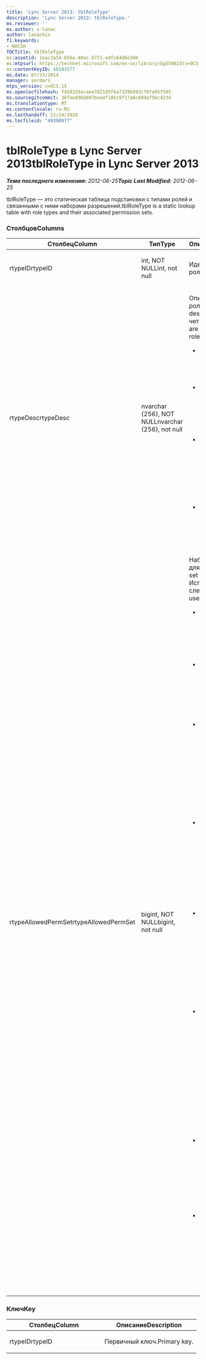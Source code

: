 ```yaml
---
title: 'Lync Server 2013: tblRoleType'
description: 'Lync Server 2013: tblRoleType.'
ms.reviewer: ''
ms.author: v-lanac
author: lanachin
f1.keywords:
- NOCSH
TOCTitle: tblRoleType
ms:assetid: 1eac3a54-656a-40ac-b771-edfc64d6e34b
ms:mtpsurl: https://technet.microsoft.com/en-us/library/Gg558623(v=OCS.15)
ms:contentKeyID: 48183577
ms.date: 07/23/2014
manager: serdars
mtps_version: v=OCS.15
ms.openlocfilehash: f458259acaee7821d5f6a7339b993c70fe65f595
ms.sourcegitcommit: 36fee89bb887bea4f18b19f17a8c69daf5bc423d
ms.translationtype: MT
ms.contentlocale: ru-RU
ms.lasthandoff: 11/24/2020
ms.locfileid: "49398077"
---
```

# <a name="tblroletype-in-lync-server-2013"></a><span data-ttu-id="a5500-103">tblRoleType в Lync Server 2013</span><span class="sxs-lookup"><span data-stu-id="a5500-103">tblRoleType in Lync Server 2013</span></span>

<div data-xmlns="http://www.w3.org/1999/xhtml">

<div class="topic" data-xmlns="http://www.w3.org/1999/xhtml" data-msxsl="urn:schemas-microsoft-com:xslt" data-cs="https://msdn.microsoft.com/">

<div data-asp="https://msdn2.microsoft.com/asp">



</div>

<div id="mainSection">

<div id="mainBody"><span data-ttu-id="a5500-104">

<span> </span></span><span class="sxs-lookup"><span data-stu-id="a5500-104">

<span> </span></span></span>

<span data-ttu-id="a5500-105">_**Тема последнего изменения:** 2012-06-25_</span><span class="sxs-lookup"><span data-stu-id="a5500-105">_**Topic Last Modified:** 2012-06-25_</span></span>

<span data-ttu-id="a5500-106">tblRoleType — это статическая таблица подстановки с типами ролей и связанными с ними наборами разрешений.</span><span class="sxs-lookup"><span data-stu-id="a5500-106">tblRoleType is a static lookup table with role types and their associated permission sets.</span></span>

### <a name="columns"></a><span data-ttu-id="a5500-107">Столбцов</span><span class="sxs-lookup"><span data-stu-id="a5500-107">Columns</span></span>

<table>
<colgroup>
<col style="width: 33%" />
<col style="width: 33%" />
<col style="width: 33%" />
</colgroup>
<thead>
<tr class="header">
<th><span data-ttu-id="a5500-108">Столбец</span><span class="sxs-lookup"><span data-stu-id="a5500-108">Column</span></span></th>
<th><span data-ttu-id="a5500-109">Тип</span><span class="sxs-lookup"><span data-stu-id="a5500-109">Type</span></span></th>
<th><span data-ttu-id="a5500-110">Описание</span><span class="sxs-lookup"><span data-stu-id="a5500-110">Description</span></span></th>
</tr>
</thead>
<tbody>
<tr class="odd">
<td><p><span data-ttu-id="a5500-111">rtypeID</span><span class="sxs-lookup"><span data-stu-id="a5500-111">rtypeID</span></span></p></td>
<td><p><span data-ttu-id="a5500-112">int, NOT NULL</span><span class="sxs-lookup"><span data-stu-id="a5500-112">int, not null</span></span></p></td>
<td><p><span data-ttu-id="a5500-113">Идентификатор типа роли.</span><span class="sxs-lookup"><span data-stu-id="a5500-113">Role type ID.</span></span></p></td>
</tr>
<tr class="even">
<td><p><span data-ttu-id="a5500-114">rtypeDesc</span><span class="sxs-lookup"><span data-stu-id="a5500-114">rtypeDesc</span></span></p></td>
<td><p><span data-ttu-id="a5500-115">nvarchar (256), NOT NULL</span><span class="sxs-lookup"><span data-stu-id="a5500-115">nvarchar (256), not null</span></span></p></td>
<td><p><span data-ttu-id="a5500-116">Описание типа роли.</span><span class="sxs-lookup"><span data-stu-id="a5500-116">Role type description.</span></span> <span data-ttu-id="a5500-117">Доступно четыре роли:</span><span class="sxs-lookup"><span data-stu-id="a5500-117">There are four available roles:</span></span></p>
<ul>
<li><p><span data-ttu-id="a5500-118">Член: участник комнаты чата</span><span class="sxs-lookup"><span data-stu-id="a5500-118">Member: Chat room member</span></span></p></li>
<li><p><span data-ttu-id="a5500-119">Руководитель: руководитель комнаты чата</span><span class="sxs-lookup"><span data-stu-id="a5500-119">Manager: Chat room manager</span></span></p></li>
<li><p><span data-ttu-id="a5500-120">Выставлено сообщение: выступающий для комнаты чата Auditorium</span><span class="sxs-lookup"><span data-stu-id="a5500-120">Voiced: Presenter for an auditorium chat room</span></span></p></li>
<li><p><span data-ttu-id="a5500-121">Создатель: может создавать комнаты чата</span><span class="sxs-lookup"><span data-stu-id="a5500-121">Creator: Can create chat rooms</span></span></p></li>
</ul></td>
</tr>
<tr class="odd">
<td><p><span data-ttu-id="a5500-122">rtypeAllowedPermSet</span><span class="sxs-lookup"><span data-stu-id="a5500-122">rtypeAllowedPermSet</span></span></p></td>
<td><p><span data-ttu-id="a5500-123">bigint, NOT NULL</span><span class="sxs-lookup"><span data-stu-id="a5500-123">bigint, not null</span></span></p></td>
<td><p><span data-ttu-id="a5500-124">Наборы разрешений для роли.</span><span class="sxs-lookup"><span data-stu-id="a5500-124">Permission set for the role.</span></span> <span data-ttu-id="a5500-125">Используются следующие биты:</span><span class="sxs-lookup"><span data-stu-id="a5500-125">The used bits are:</span></span></p>
<ul>
<li><p><span data-ttu-id="a5500-126">2: значение true, если роль может управлять узлами.</span><span class="sxs-lookup"><span data-stu-id="a5500-126">2: True if the role can manage nodes.</span></span></p></li>
<li><p><span data-ttu-id="a5500-127">4: значение true, если роль может создавать дочерние узлы.</span><span class="sxs-lookup"><span data-stu-id="a5500-127">4: True if the role can create children nodes.</span></span></p></li>
<li><p><span data-ttu-id="a5500-128">7: значение true, если роль может присоединиться к комнате чата (или дочерним комнатам чатов для категории).</span><span class="sxs-lookup"><span data-stu-id="a5500-128">7: True if the role can join a chat room (or children chat rooms of a category).</span></span></p></li>
<li><p><span data-ttu-id="a5500-129">8: true, если роль может общаться в комнате чата (или в дочерних комнатах чата).</span><span class="sxs-lookup"><span data-stu-id="a5500-129">8: True if the role can chat in a chat room (or in children chat rooms of a category).</span></span></p></li>
<li><p><span data-ttu-id="a5500-130">10: true, если роль может читать историю чата, даже если она не присоединяется к комнате чата.</span><span class="sxs-lookup"><span data-stu-id="a5500-130">10: True if the role can read chat history even when not joined to a chat room.</span></span></p></li>
<li><p><span data-ttu-id="a5500-131">11: true, если роль может видеть комнату чата.</span><span class="sxs-lookup"><span data-stu-id="a5500-131">11: True if the role can see the chat room.</span></span> <span data-ttu-id="a5500-132">(Это улучшено с помощью таких факторов, как область видимости и видимость.)</span><span class="sxs-lookup"><span data-stu-id="a5500-132">(This is further refined by factors such as scope and visibility.)</span></span></p></li>
<li><p><span data-ttu-id="a5500-133">12: true, если роль может общаться в комнате чата Auditorium.</span><span class="sxs-lookup"><span data-stu-id="a5500-133">12: True if the role can chat in an auditorium chat room.</span></span></p></li>
<li><p><span data-ttu-id="a5500-134">13: true, если роль может обойти правила видимости при просмотре узлов.</span><span class="sxs-lookup"><span data-stu-id="a5500-134">13: True if the role can bypass visibility rules when viewing nodes.</span></span></p></li>
</ul></td>
</tr>
</tbody>
</table>


### <a name="key"></a><span data-ttu-id="a5500-135">Ключ</span><span class="sxs-lookup"><span data-stu-id="a5500-135">Key</span></span>

<table>
<colgroup>
<col style="width: 50%" />
<col style="width: 50%" />
</colgroup>
<thead>
<tr class="header">
<th><span data-ttu-id="a5500-136">Столбец</span><span class="sxs-lookup"><span data-stu-id="a5500-136">Column</span></span></th>
<th><span data-ttu-id="a5500-137">Описание</span><span class="sxs-lookup"><span data-stu-id="a5500-137">Description</span></span></th>
</tr>
</thead>
<tbody>
<tr class="odd">
<td><p><span data-ttu-id="a5500-138">rtypeID</span><span class="sxs-lookup"><span data-stu-id="a5500-138">rtypeID</span></span></p></td>
<td><p><span data-ttu-id="a5500-139">Первичный ключ.</span><span class="sxs-lookup"><span data-stu-id="a5500-139">Primary key.</span></span></p></td>
</tr>
</tbody>
</table><span data-ttu-id="a5500-140">


</div>

<span> </span>

</div>

</div>

</span><span class="sxs-lookup"><span data-stu-id="a5500-140">


</div>

<span> </span>

</div>

</div>

</span></span></div>

